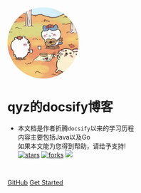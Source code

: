 <img width="160px" style="border-radius: 50%" bor src="./640.jpg">

# **qyz的docsify博客**
- 本文档是作者折腾```docsify```以来的学习历程<br>内容主要包括Java以及Go<br>如果本文能为您得到帮助，请给予支持!<br>
[![stars](https://badgen.net/github/stars/mochazi/docsify-demo?color=4ab8a1)](https://github.com/llxgdtop/CS-ecosystem-literacy)
[![forks](https://badgen.net/github/forks/mochazi/docsify-demo?color=4ab8a1)](https://github.com/llxgdtop/CS-ecosystem-literacy)
![](https://img.shields.io/badge/%E6%91%B8%E9%B1%BC-%E7%A8%8B%E5%BA%8F%E5%91%98-green)
<br>

[GitHub](https://github.com/llxgdtop/CS-ecosystem-literacy)
[Get Started](#Introduction)